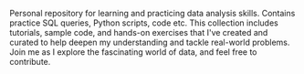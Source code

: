 Personal repository for learning and practicing data analysis skills. Contains practice SQL queries, Python scripts, code etc. This collection includes tutorials, sample code, and hands-on exercises that I've created and curated to help deepen my understanding and tackle real-world problems. Join me as I explore the fascinating world of data, and feel free to contribute.
